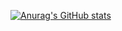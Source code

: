 [![Anurag's GitHub stats](https://vercel.com/ledjay/my-stats/api?username=ledjay)](https://github.com/ledjay/my-stats)